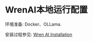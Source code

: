 # WrenAI本地运行配置

环境准备: Docker、OLLama.

安装过程参见: [Wren AI Installation](https://docs.getwren.ai/oss/installation)
